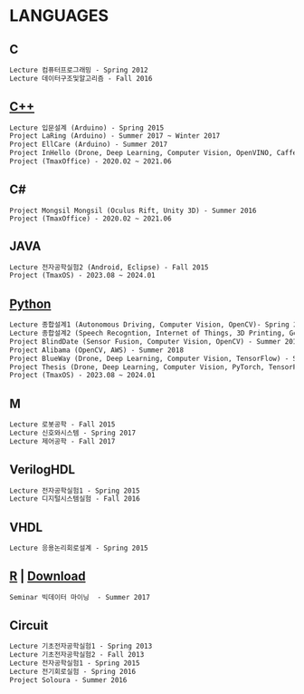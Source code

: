 # LANGUAGES

## C

```Markdown
Lecture 컴퓨터프로그래밍 - Spring 2012
Lecture 데이터구조및알고리즘 - Fall 2016
```

## [C++](https://isocpp.org/)

```Markdown
Lecture 입문설계 (Arduino) - Spring 2015
Project LaRing (Arduino) - Summer 2017 ~ Winter 2017
Project EllCare (Arduino) - Summer 2017
Project InHello (Drone, Deep Learning, Computer Vision, OpenVINO, Caffe) - Winter 2018
Project (TmaxOffice) - 2020.02 ~ 2021.06
```

## C#

```
Project Mongsil Mongsil (Oculus Rift, Unity 3D) - Summer 2016
Project (TmaxOffice) - 2020.02 ~ 2021.06
```

## JAVA

```Markdown
Lecture 전자공학실험2 (Android, Eclipse) - Fall 2015
Project (TmaxOS) - 2023.08 ~ 2024.01
```

## [Python](https://www.python.org/)

```Markdown
Lecture 종합설계1 (Autonomous Driving, Computer Vision, OpenCV)- Spring 2017
Lecture 종합설계2 (Speech Recogntion, Internet of Things, 3D Printing, Google Assistant) - Fall 2017
Project BlindDate (Sensor Fusion, Computer Vision, OpenCV) - Summer 2016 ~ Winter 2016
Project Alibama (OpenCV, AWS) - Summer 2018
Project BlueWay (Drone, Deep Learning, Computer Vision, TensorFlow) - Summer 2018 ~ Winter 2019 
Project Thesis (Drone, Deep Learning, Computer Vision, PyTorch, TensorFlow) - Fall 2019
Project (TmaxOS) - 2023.08 ~ 2024.01
```

## M

```Markdown
Lecture 로봇공학 - Fall 2015
Lecture 신호와시스템 - Spring 2017
Lecture 제어공학 - Fall 2017
```

## VerilogHDL

```Markdown
Lecture 전자공학실험1 - Spring 2015
Lecture 디지털시스템실험 - Fall 2016
```

## VHDL

```Markdown
Lecture 응용논리회로설계 - Spring 2015
```

## [R](https://www.r-project.org/) | [Download](http://cran.seoul.go.kr/)

```Markdown
Seminar 빅데이터 마이닝  - Summer 2017
```

## Circuit

```Markdown
Lecture 기초전자공학실험1 - Spring 2013
Lecture 기초전자공학실험2 - Fall 2013
Lecture 전자공학실험1 - Spring 2015
Lecture 전기회로실험 - Spring 2016
Project Soloura - Summer 2016
```
